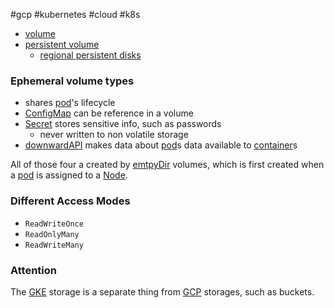#gcp #kubernetes #cloud #k8s 

- [volume](/techstack/k8s/volume.md)
- [persistent volume](/techstack/k8s/persistent%20volume.md)
	- [regional persistent disks](/techstack/k8s/regional%20persistent%20disks.md)
		
### Ephemeral volume types
- shares [pod](/techstack/gcp/pod.md)'s lifecycle
- [ConfigMap](/techstack/k8s/ConfigMap.md) can be reference in a volume
- [Secret](/techstack/k8s/Secret.md) stores sensitive info, such as passwords
	- never written to non volatile storage
- [downwardAPI](/downwardAPI) makes data about [pod](/techstack/gcp/pod.md)s data available to [container](/techstack/gcp/container.md)s

All of those four a created by [emtpyDir](/emtpyDir) volumes, which is first created when a [pod](/techstack/gcp/pod.md) is assigned to a [Node](/techstack/gcp/Node.md).

### Different Access Modes
- `ReadWriteOnce`
- `ReadOnlyMany`
- `ReadWriteMany`

### Attention
The [GKE](/techstack/k8s/GKE.md) storage is a separate thing from [GCP](/GCP) storages, such as buckets.